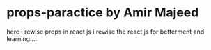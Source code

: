 # props-paractice by Amir Majeed
here i rewise props in react js 
i rewise the react js for betterment and learning....
